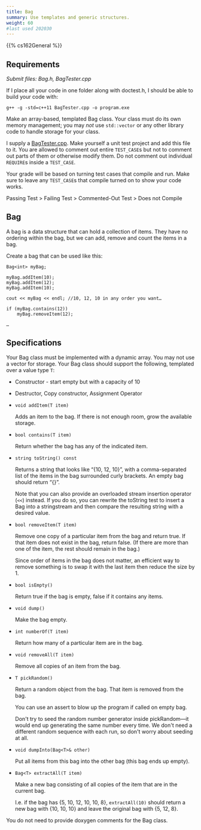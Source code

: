 ```yaml
---
title: Bag
summary: Use templates and generic structures.
weight: 60
#last used 202030
---
```


{{% cs162General %}}

## Requirements

*Submit files: Bag.h, BagTester.cpp*

If I place all your code in one folder along with doctest.h, I should
be able to build your code with:

```
g++ -g -std=c++11 BagTester.cpp -o program.exe
```

Make an array-based, templated Bag class. Your class must do its own
memory management; you may *not* use `std::vector` or any other library
code to handle storage for your class.

I supply a [BagTester.cpp](BagTester.cpp).  Make yourself a unit test
project and add this file to it. You are allowed to comment out entire
`TEST_CASE`s but not to comment out parts of them or otherwise modify
them. Do not comment out individual `REQUIRE`s inside a `TEST_CASE`.

Your grade will be based on turning test cases that compile and run.
Make sure to leave any `TEST_CASE`s that compile turned on to show your
code works.

Passing Test \> Failing Test \> Commented-Out Test \> Does not Compile

## Bag

A bag is a data structure that can hold a collection of items. They have
no ordering within the bag, but we can add, remove and count the items
in a bag.

Create a bag that can be used like this:  

```
Bag<int> myBag;

myBag.addItem(10);
myBag.addItem(12);
myBag.addItem(10);

cout << myBag << endl; //10, 12, 10 in any order you want…

if (myBag.contains(12))
    myBag.removeItem(12);

…
```

## Specifications

Your Bag class must be implemented with a dynamic array. You may not
use a vector for storage. Your Bag class should support the following,
templated over a value type `T`:

- Constructor - start empty but with a capacity of 10

- Destructor, Copy constructor, Assignment Operator

- `void addItem(T item)`

  Adds an item to the bag. If there is not enough room, grow the
  available storage.

- `bool contains(T item)`

  Return whether the bag has any of the indicated item.

- `string toString() const`

  Returns a string that looks like “{10, 12, 10}”, with a
  comma-separated list of the items in the bag surrounded curly
  brackets. An empty bag should return “{}”.

  Note that you can also provide an overloaded stream insertion operator
  (`<<`) instead. If you do so, you can rewrite the toString test to
  insert a Bag into a stringstream and then compare the resulting string
  with a desired value.

- `bool removeItem(T item)`

  Remove one copy of a particular item from the bag and return true. If
  that item does not exist in the bag, return false. (If there are more
  than one of the item, the rest should remain in the bag.)

  Since order of items in the bag does not matter, an efficient way to
  remove something is to swap it with the last item then reduce the size
  by 1.

- `bool isEmpty()`

  Return true if the bag is empty, false if it contains any items.

- `void dump()`

  Make the bag empty.

- `int numberOf(T item)`

  Return how many of a particular item are in the bag.

- `void removeAll(T item)`

  Remove all copies of an item from the bag.

- `T pickRandom()`

  Return a random object from the bag. That item is removed from the bag.
  
  You can use an assert to blow up the program if called on empty bag.

  Don't try to seed the random number generator inside pickRandom—it
  would end up generating the same number every time. We don't need a
  different random sequence with each run, so don't worry about seeding
  at all.

- `void dumpInto(Bag<T>& other)`

  Put all items from this bag into the other bag (this bag ends up empty).

- `Bag<T> extractAll(T item)`

  Make a new bag consisting of all copies of the item that are in the
  current bag.

  I.e. if the bag has {5, 10, 12, 10, 10, 8}, `extractAll(10)` should
  return a new bag with {10, 10, 10} and leave the original bag with {5,
  12, 8}.

You do not need to provide doxygen comments for the Bag class.
